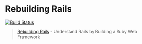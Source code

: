 # Rebuilding Rails

[![Build Status](https://travis-ci.org/dlackty/rebuilding-rails.svg?branch=master)](https://travis-ci.org/dlackty/rebuilding-rails)

> [Rebuilding Rails](http://rebuilding-rails.com) - Understand Rails by Building a Ruby Web Framework 
